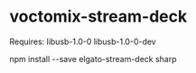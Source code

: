 # voctomix-stream-deck

Requires: libusb-1.0-0 libusb-1.0-0-dev

npm install --save elgato-stream-deck sharp
